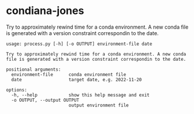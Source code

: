 # condiana-jones
Try to approximately rewind time for a conda environment. A new conda file is generated with a version constraint correspondin to the date.

```
usage: process.py [-h] [-o OUTPUT] environment-file date

Try to approximately rewind time for a conda environment. A new conda file is generated with a version constraint correspondin to the date.

positional arguments:
  environment-file      conda environment file
  date                  target date, e.g. 2022-11-20

options:
  -h, --help            show this help message and exit
  -o OUTPUT, --output OUTPUT
                        output environment file
```
